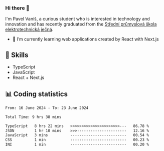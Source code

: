 ### Hi there 👋
I'm Pavel Vaniš, a curious student who is interested in technology and innovation and has recently graduated from the  [Střední průmyslová škola elektrotechnická ječná](https://www.spsejecna.cz/).

- 🌱 I’m currently learning web applications created by React with Next.js

## 🧠 Skills
- TypeScript
- JavaScript
- React + Next.js


## 📊 Coding statistics
<!--START_SECTION:waka-->

```txt
From: 16 June 2024 - To: 23 June 2024

Total Time: 9 hrs 38 mins

TypeScript   8 hrs 22 mins   >>>>>>>>>>>>>>>>>>>>>>---   86.78 %
JSON         1 hr 10 mins    >>>----------------------   12.16 %
JavaScript   3 mins          -------------------------   00.54 %
CSS          1 min           -------------------------   00.23 %
INI          1 min           -------------------------   00.20 %
```

<!--END_SECTION:waka-->
